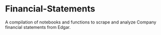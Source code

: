 # Financial-Statements
A compilation of notebooks and functions to scrape and analyze Company financial statements from Edgar. 
